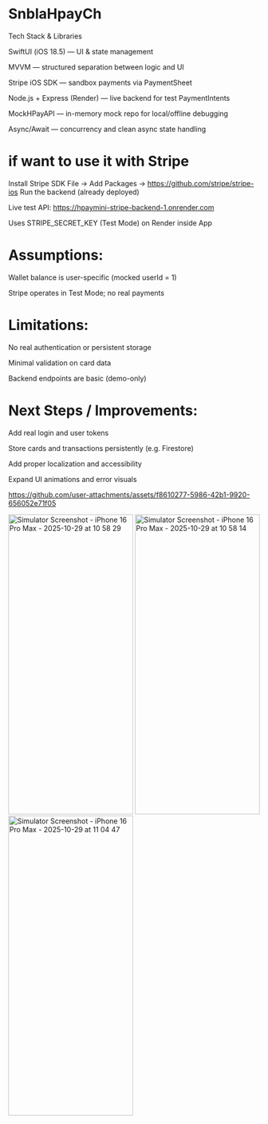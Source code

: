 # SnblaHpayCh
Tech Stack & Libraries

SwiftUI (iOS 18.5) — UI & state management

MVVM — structured separation between logic and UI

Stripe iOS SDK — sandbox payments via PaymentSheet

Node.js + Express (Render) — live backend for test PaymentIntents

MockHPayAPI — in-memory mock repo for local/offline debugging

Async/Await — concurrency and clean async state handling

# if want to use it with Stripe 
Install Stripe SDK
File → Add Packages → https://github.com/stripe/stripe-ios
Run the backend (already deployed)

Live test API:
https://hpaymini-stripe-backend-1.onrender.com

Uses STRIPE_SECRET_KEY (Test Mode) on Render inside App

# Assumptions:

Wallet balance is user-specific (mocked userId = 1)

Stripe operates in Test Mode; no real payments

# Limitations:

No real authentication or persistent storage

Minimal validation on card data

Backend endpoints are basic (demo-only)

# Next Steps / Improvements:

Add real login and user tokens

Store cards and transactions persistently (e.g. Firestore)

Add proper localization and accessibility

Expand UI animations and error visuals


https://github.com/user-attachments/assets/f8610277-5986-42b1-9920-656052e71f05

<img width="250" height="600" alt="Simulator Screenshot - iPhone 16 Pro Max - 2025-10-29 at 10 58 29" src="https://github.com/user-attachments/assets/d7ac53da-1ded-46b0-982f-db5a4bc1b12e" />
<img width="250" height="600" alt="Simulator Screenshot - iPhone 16 Pro Max - 2025-10-29 at 10 58 14" src="https://github.com/user-attachments/assets/90d884ac-6856-4c8d-8756-ae9554423f86" />
<img width="250" height="600" alt="Simulator Screenshot - iPhone 16 Pro Max - 2025-10-29 at 11 04 47" src="https://github.com/user-attachments/assets/021f6f4b-aa64-4167-bd94-0fd3f6c363f0" />

